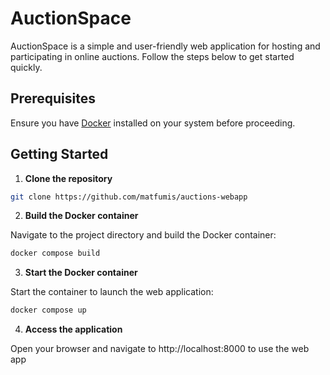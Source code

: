 # AuctionSpace

AuctionSpace is a simple and user-friendly web application for hosting and participating in online auctions. Follow the steps below to get started quickly.

## Prerequisites

Ensure you have [Docker](https://www.docker.com/) installed on your system before proceeding.

## Getting Started

1. **Clone the repository**


```bash
git clone https://github.com/matfumis/auctions-webapp
```

2. **Build the Docker container**

Navigate to the project directory and build the Docker container:

```bash
docker compose build
```

3. **Start the Docker container**

Start the container to launch the web application:

```bash
docker compose up
```

4. **Access the application**

Open your browser and navigate to http://localhost:8000 to use the web app
